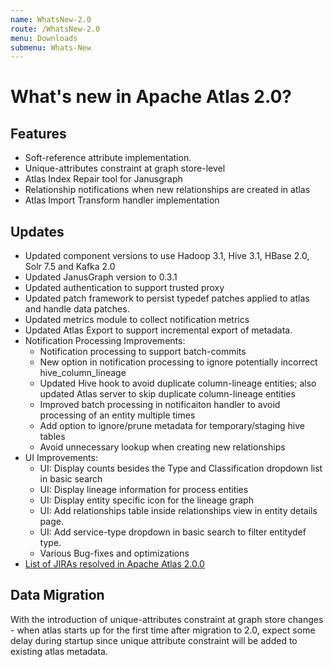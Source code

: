 ```yaml
---
name: WhatsNew-2.0
route: /WhatsNew-2.0
menu: Downloads
submenu: Whats-New  
--- 
```


# What's new in Apache Atlas 2.0?

## Features
* Soft-reference attribute implementation.
* Unique-attributes constraint at graph store-level
* Atlas Index Repair tool for Janusgraph
* Relationship notifications when new relationships are created in atlas
* Atlas Import Transform handler implementation

## Updates
* Updated component versions to use Hadoop 3.1, Hive 3.1, HBase 2.0, Solr 7.5 and Kafka 2.0
* Updated JanusGraph version to 0.3.1
* Updated authentication to support trusted proxy
* Updated patch framework to persist typedef patches applied to atlas and handle data patches.
* Updated metrics module to collect notification metrics
* Updated Atlas Export to support incremental export of metadata.
* Notification Processing Improvements:
    * Notification processing to support batch-commits
    * New option in notification processing to ignore potentially incorrect hive_column_lineage
    * Updated Hive hook to avoid duplicate column-lineage entities; also updated Atlas server to skip duplicate column-lineage entities
    * Improved batch processing in notificaiton handler to avoid processing of an entity multiple times
    * Add option to ignore/prune metadata for temporary/staging hive tables
    * Avoid unnecessary lookup when creating new relationships
* UI Improvements:
    * UI: Display counts besides the Type and Classification dropdown list in basic search
    * UI: Display lineage information for process entities
    * UI: Display entity specific icon for the lineage graph
    * UI: Add relationships table inside relationships view in entity details page.
    * UI: Add service-type dropdown in basic search to filter entitydef type.
    * Various Bug-fixes and optimizations
* <a href="https://issues.apache.org/jira/issues/?jql=project%20%3D%20ATLAS%20AND%20status%20%3D%20Resolved%20AND%20fixVersion%20%3D%202.0.0%20ORDER%20BY%20updated%20DESC%2C%20priority%20DESC">List of JIRAs resolved in Apache Atlas 2.0.0</a>

## Data Migration
With the introduction of unique-attributes constraint at graph store changes - when atlas starts up for the first time after migration to 2.0, expect some delay during startup since unique attribute constraint will be added to existing atlas metadata.
